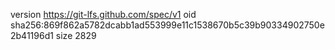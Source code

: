 version https://git-lfs.github.com/spec/v1
oid sha256:869f862a5782dcabb1ad553999e11c1538670b5c39b90334902750e2b41196d1
size 2829
